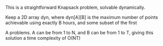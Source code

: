 This is a straightforward Knapsack problem, solvable dynamically.

Keep a 2D array dyn, where dyn[A][B] is the maximum number of points achievable using exactly B hours, and some subset of the first 

A problems. A can be from 1 to N, and B can be from 1 to T, giving this solution a time complexity of O(NT)

